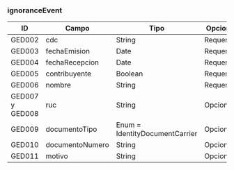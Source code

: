 ### ignoranceEvent

| ID | Campo | Tipo | Opcional | Descripción |
| --- | --- | --- | --- | --- |
| GED002 | cdc | String | Requerido |  |
| GED003 | fechaEmision | Date | Requerido |  |
| GED004 | fechaRecepcion | Date | Requerido |  |
| GED005 | contribuyente | Boolean | Requerido |  |
| GED006 | nombre | String | Requerido |  |
| GED007 y GED008 | ruc | String | Opcional |  |
| GED009 | documentoTipo | Enum = IdentityDocumentCarrier | Opcional |  |
| GED010 | documentoNumero | String | Opcional |  |
| GED011 | motivo | String | Opcional |  |
